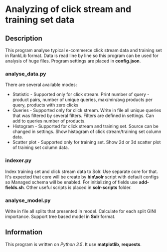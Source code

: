 # Analyzing of click stream and training set data
## Description
This program analyse typical e-commerce click stream data and training set in RankLib format.
Data is read line by line so this program can be used for analysis of huge files. Program settings are placed in **config.json**.
### analyse_data.py
There are several available modes:
 * Statistic - Supported only for click stream.
Print number of query - product pairs, number of unique queries, max/min/avg products per query, products with zero clicks
 * Queries - Supported only for click stream.
Write in file all unique queries that was filtered by several filters. Filters are defined in settings. Can add to queries number of products.
 * Histogram - Supported for click stream and training set. Source can be changed in settings.
Show histogram of click stream/training set column data. 
 * Scatter plot - Supported only for training set.
Show 2d or 3d scatter plot of training set column data. 
### indexer.py
Index training set and click stream data to Solr. Use separate core for that.
It's expected that core will be create by **bin\solr** script with default configs so Managed schema will be enabled.
For initializing of fields use **add-fields.sh**. Other useful scripts is placed in **solr-scripts** folder.
### analyse_model.py
Write in file all splits that presented in model. Calculate for each split GINI importance.
Support tree based model in **Solr** format.
## Information
This program is written on *Python 3.5*.
It use **matplotlib**, **requests**. 